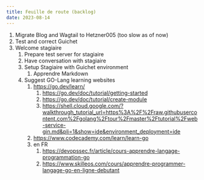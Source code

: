 ```yaml
---
title: Feuille de route (backlog)
date: 2023-08-14
---
```


1. Migrate Blog and Wagtail to Hetzner005 (too slow as of now)
2. Test and correct Guichet
3. Welcome stagiaire
	1. Prepare test server for stagiaire
	2. Have conversation with stagiaire
	3. Setup Stagiaire with Guichet environment
		1. Apprendre Markdown
	4. Suggest GO-Lang learning websites
		1. https://go.dev/learn/
			1. https://go.dev/doc/tutorial/getting-started
			2. https://go.dev/doc/tutorial/create-module
			3. https://shell.cloud.google.com/?walkthrough_tutorial_url=https%3A%2F%2Fraw.githubusercontent.com%2Fgolang%2Ftour%2Fmaster%2Ftutorial%2Fweb-service-gin.md&pli=1&show=ide&environment_deployment=ide
		2. https://www.codecademy.com/learn/learn-go
		3. en FR
			1. https://devopssec.fr/article/cours-apprendre-langage-programmation-go
			2. https://www.skilleos.com/cours/apprendre-programmer-langage-go-en-ligne-debutant